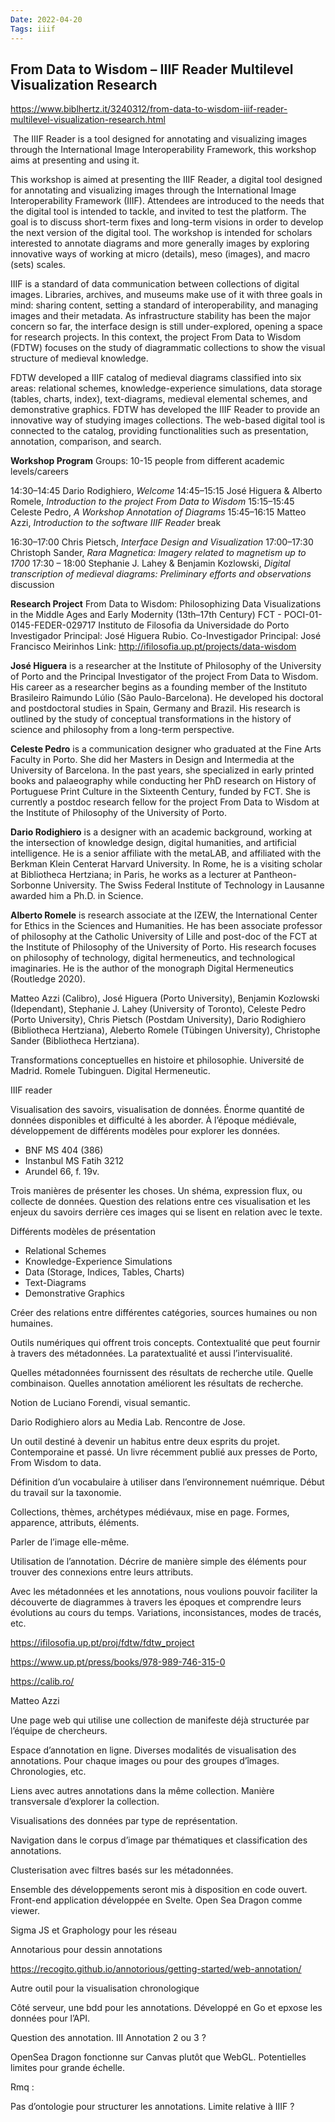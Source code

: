 ```yaml
---
Date: 2022-04-20
Tags: iiif
---
```




## From Data to Wisdom – IIIF Reader Multilevel Visualization Research

https://www.biblhertz.it/3240312/from-data-to-wisdom-iiif-reader-multilevel-visualization-research.html

​      The IIIF Reader is a tool designed for annotating and visualizing  images through the International Image Interoperability Framework, this  workshop aims at presenting and using it.    

This workshop is aimed at presenting the IIIF Reader, a digital  tool designed for annotating and visualizing images through the  International Image Interoperability Framework (IIIF). Attendees are  introduced to the needs that the digital tool is intended to tackle, and invited to test the platform. The goal is to discuss short-term fixes  and long-term visions in order to develop the next version of the  digital tool. The workshop is intended for scholars interested to  annotate diagrams and more generally images by exploring innovative ways of working at micro (details), meso (images), and macro (sets) scales.

IIIF is a standard of data communication between collections of digital  images. Libraries, archives, and museums make use of it with three goals in mind: sharing content, setting a standard of interoperability, and  managing images and their metadata. As infrastructure stability has been the major concern so far, the interface design is still under-explored, opening a space for research projects. In this context, the project  From Data to Wisdom (FDTW) focuses on the study of diagrammatic  collections to show the visual structure of medieval knowledge.

FDTW developed a IIIF catalog of medieval diagrams classified into six  areas: relational schemes, knowledge-experience simulations, data  storage (tables, charts, index), text-diagrams, medieval elemental  schemes, and demonstrative graphics. FDTW has developed the IIIF Reader  to provide an innovative way of studying images collections. The  web-based digital tool is connected to the catalog, providing  functionalities such as presentation, annotation, comparison, and  search.

**Workshop Program**
Groups: 10-15 people from different academic levels/careers

14:30–14:45 Dario Rodighiero, *Welcome*
14:45–15:15 José Higuera & Alberto Romele, *Introduction to the project From Data to Wisdom*
15:15–15:45 Celeste Pedro, *A Workshop Annotation of Diagrams*
15:45–16:15 Matteo Azzi, *Introduction to the software IIIF Reader*
break

16:30–17:00 Chris Pietsch, *Interface Design and Visualization*
17:00–17:30 Christoph Sander, *Rara Magnetica: Imagery related to magnetism up to 1700*
17:30 – 18:00 Stephanie J. Lahey & Benjamin Kozlowski, *Digital transcription of medieval diagrams: Preliminary efforts and observations*
discussion

**Research Project**
From Data to Wisdom:  Philosophizing Data Visualizations in the Middle Ages and Early  Modernity (13th–17th Century) FCT - POCI-01-0145-FEDER-029717 Instituto  de Filosofia da Universidade do Porto
Investigador Principal: José Higuera Rubio. Co-Investigador Principal: José Francisco Meirinhos
Link: http://ifilosofia.up.pt/projects/data-wisdom

**José Higuera** is a researcher at the Institute of Philosophy of the University of Porto  and the Principal Investigator of the project From Data to Wisdom. His  career as a researcher begins as a founding member of the Instituto  Brasileiro Raimundo Lúlio (São Paulo-Barcelona). He developed his  doctoral and postdoctoral studies in Spain, Germany and Brazil. His  research is outlined by the study of conceptual transformations in the  history of science and philosophy from a long-term perspective.

**Celeste Pedro** is a communication designer who graduated at the Fine Arts Faculty in  Porto. She did her Masters in Design and Intermedia at the University of Barcelona. In the past years, she specialized in early printed books  and palaeography while conducting her PhD research on History of  Portuguese Print Culture in the Sixteenth Century, funded by FCT. She is currently a postdoc research fellow for the project From Data to Wisdom at the Institute of Philosophy of the University of Porto.

**Dario Rodighiero** is a designer with an academic background, working at the intersection of  knowledge design, digital humanities, and artificial intelligence. He is a senior affiliate with the metaLAB, and affiliated with the Berkman  Klein Centerat Harvard University. In Rome, he is a visiting scholar at  Bibliotheca Hertziana; in Paris, he works as a lecturer at  Pantheon-Sorbonne University. The Swiss Federal Institute of Technology  in Lausanne awarded him a Ph.D. in Science.

**Alberto Romele** is research associate at the IZEW, the International Center for Ethics in  the Sciences and Humanities. He has been associate professor of  philosophy at the Catholic University of Lille and post-doc of the FCT  at the Institute of Philosophy of the University of Porto. His research  focuses on philosophy of technology, digital hermeneutics, and  technological imaginaries. He is the author of the monograph Digital  Hermeneutics (Routledge 2020).

Matteo Azzi (Calibro), José Higuera (Porto University), Benjamin Kozlowski (Idependant), Stephanie J. Lahey (University of Toronto), Celeste Pedro (Porto University), Chris Pietsch (Postdam University), Dario Rodighiero (Bibliotheca Hertziana), Aleberto Romele (Tübingen University), Christophe Sander (Bibliotheca Hertziana).

Transformations conceptuelles en histoire et philosophie. Université de Madrid. Romele Tubinguen. Digital Hermeneutic.

IIIF reader

Visualisation des savoirs, visualisation de données. Énorme quantité de données disponibles et difficulté à les aborder. À l’époque médiévale, développement de différents modèles pour explorer les données.

- BNF MS 404 (386)
- Instanbul MS Fatih 3212
- Arundel 66, f. 19v.

Trois manières de présenter les choses. Un shéma, expression flux, ou collecte de données. Question des relations entre ces visualisation et les enjeux du savoirs derrière ces images qui se lisent en relation avec le texte.

Différents modèles de présentation

- Relational Schemes
- Knowledge-Experience Simulations
- Data (Storage, Indices, Tables, Charts)
- Text-Diagrams
- Demonstrative Graphics

Créer des relations entre différentes catégories, sources humaines ou non humaines.

Outils numériques qui offrent trois concepts. Contextualité que peut fournir à travers des métadonnées. La paratextualité et aussi l’intervisualité.

Quelles métadonnées fournissent des résultats de recherche utile. Quelle combinaison. Quelles annotation améliorent les résultats de recherche.

Notion de Luciano Forendi, visual semantic.

Dario Rodighiero alors au Media Lab. Rencontre de Jose.

Un outil destiné à devenir un habitus entre deux esprits du projet. Contemporaine et passé. Un livre récemment publié aux presses de Porto, From Wisdom to data.

Définition d’un vocabulaire à utiliser dans l’environnement nuémrique. Début du travail sur la taxonomie.

Collections, thèmes, archétypes médiévaux, mise en page. Formes, apparence, attributs, éléments.

Parler de l’image elle-même.

Utilisation de l’annotation. Décrire de manière simple des éléments pour trouver des connexions entre leurs attributs.

Avec les métadonnées et les annotations, nous voulions pouvoir faciliter la découverte de diagrammes à travers les époques et comprendre leurs évolutions au cours du temps. Variations, inconsistances, modes de tracés, etc.

https://ifilosofia.up.pt/proj/fdtw/fdtw_project

https://www.up.pt/press/books/978-989-746-315-0

https://calib.ro/

Matteo Azzi

Une page web qui utilise une collection de manifeste déjà structurée par l’équipe de chercheurs.

Espace d’annotation en ligne. Diverses modalités de visualisation des annotations. Pour chaque images ou pour des groupes d’îmages. Chronologies, etc.

Liens avec autres annotations dans la même collection. Manière transversale d’explorer la collection.

Visualisations des données par type de représentation.

Navigation dans le corpus d’image par thématiques et classification des annotations.

Clusterisation avec filtres basés sur les métadonnées.

Ensemble des développements seront mis à disposition en code ouvert. Front-end application développée en Svelte. Open Sea Dragon comme viewer.

Sigma JS et Graphology pour les réseau

Annotarious pour dessin annotations

https://recogito.github.io/annotorious/getting-started/web-annotation/

Autre outil pour la visualisation chronologique

Côté serveur, une bdd pour les annotations. Développé en Go et epxose les données pour l’API.

Question des annotation. III Annotation 2 ou 3 ?

OpenSea Dragon fonctionne sur Canvas plutôt que WebGL. Potentielles limites pour grande échelle.



Rmq :

Pas d’ontologie pour structurer les annotations. Limite relative à IIIF ?